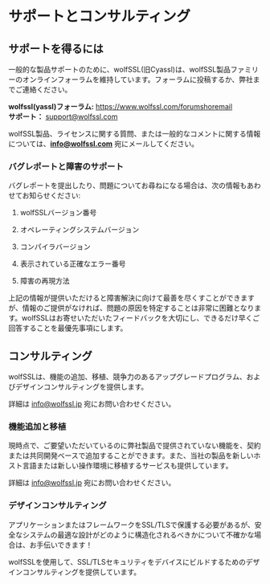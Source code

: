 #  サポートとコンサルティング

##  サポートを得るには

一般的な製品サポートのために、wolfSSL(旧Cyassl)は、wolfSSL製品ファミリーのオンラインフォーラムを維持しています。フォーラムに投稿するか、弊社までご連絡ください。


**wolfssl(yassl)フォーラム:** https://www.wolfssl.com/forumshoremail <br>
**サポート：** support@wolfssl.com


wolfSSL製品、ライセンスに関する質問、または一般的なコメントに関する情報については、**info@wolfssl.com** 宛にメールしてください。


###  バグレポートと障害のサポート

バグレポートを提出したり、問題についてお尋ねになる場合は、次の情報もあわせてお知らせください:<br>

1. wolfSSLバージョン番号<br>

2. オペレーティングシステムバージョン<br>

3. コンパイラバージョン<br>

4. 表示されている正確なエラー番号<br>

5. 障害の再現方法<br>


上記の情報が提供いただけると障害解決に向けて最善を尽くすことができますが、情報のご提供がなければ、問題の原因を特定することは非常に困難となります。wolfSSLはお寄せいただいたフィードバックを大切にし、できるだけ早くご回答することを最優先事項にします。

##  コンサルティング

wolfSSLは、機能の追加、移植、競争力のあるアップグレードプログラム、およびデザインコンサルティングを提供します。

詳細は info@wolfssl.jp 宛にお問い合わせください。


###  機能追加と移植

現時点で、ご要望いただいているのに弊社製品で提供されていない機能を、契約または共同開発ベースで追加することができます。また、当社の製品を新しいホスト言語または新しい操作環境に移植するサービスも提供しています。

詳細は info@wolfssl.jp 宛にお問い合わせください。

###  デザインコンサルティング

アプリケーションまたはフレームワークをSSL/TLSで保護する必要があるが、安全なシステムの最適な設計がどのように構造化されるべきかについて不確かな場合は、お手伝いできます！

wolfSSLを使用して、SSL/TLSセキュリティをデバイスにビルドするためのデザインコンサルティングを提供しています。

